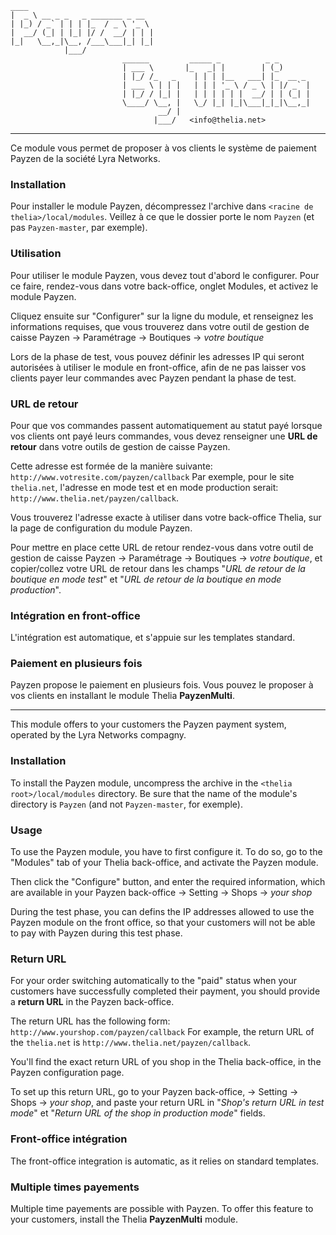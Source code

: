    ____                            
    |  _ \ __ _ _   _ _______ _ __  
    | |_) / _` | | | |_  / _ \ '_ \ 
    |  __/ (_| | |_| |/ /  __/ | | |
    |_|   \__,_|\__, /___\___|_| |_|
                |___/               
                             ______         _____ _          _ _
                             | ___ \       |_   _| |        | (_)
                             | |_/ /_   _    | | | |__   ___| |_  __ _
                             | ___ \ | | |   | | | '_ \ / _ \ | |/ _` |
                             | |_/ / |_| |   | | | | | |  __/ | | (_| |
                             \____/ \__, |   \_/ |_| |_|\___|_|_|\__,_|
                                     __/ |
                                    |___/   <info@thelia.net>



----------

Ce module vous permet de proposer à vos clients le système de paiement Payzen de la société Lyra Networks.

### Installation

Pour installer le module Payzen, décompressez l'archive dans `<racine de thelia>/local/modules`. Veillez à ce que le dossier porte le nom `Payzen` (et pas `Payzen-master`, par exemple).

### Utilisation

Pour utiliser le module Payzen, vous devez tout d'abord le configurer. Pour ce faire, rendez-vous dans votre back-office, onglet Modules, et activez le module Payzen.

Cliquez ensuite sur "Configurer" sur la ligne du module, et renseignez les informations requises, que vous trouverez dans votre outil de gestion de caisse Payzen -&gt; Paramétrage -&gt; Boutiques -&gt; *votre boutique*

Lors de la phase de test, vous pouvez définir les adresses IP qui seront autorisées à utiliser le module en front-office, afin de ne pas laisser vos clients payer leur commandes avec Payzen pendant la phase de test.

### URL de retour

Pour que vos commandes passent automatiquement au statut payé lorsque vos clients ont payé leurs commandes, vous devez renseigner une **URL de retour** dans votre outils de gestion de caisse Payzen.

Cette adresse est formée de la manière suivante: `http://www.votresite.com/payzen/callback`
Par exemple, pour le site `thelia.net`, l'adresse en mode test et en mode production serait: `http://www.thelia.net/payzen/callback`. 

Vous trouverez l'adresse exacte à utiliser dans votre back-office Thelia, sur la page de configuration du module Payzen.

Pour mettre en place cette URL de retour rendez-vous dans votre outil de gestion de caisse Payzen -&gt; Paramétrage -&gt; Boutiques -&gt; *votre boutique*, et copier/collez votre URL de retour dans les champs "*URL de retour de la boutique en mode test*" et "*URL de retour de la boutique en mode production*".

### Intégration en front-office

L'intégration est automatique, et s'appuie sur les templates standard.

### Paiement en plusieurs fois

Payzen propose le paiement en plusieurs fois. Vous pouvez le proposer à vos clients en installant le module Thelia **PayzenMulti**.

----------

This module offers to your customers the Payzen payment system, operated by the Lyra Networks compagny.

### Installation

To install the Payzen module, uncompress the archive in the `<thelia root>/local/modules` directory. Be sure that the name of the module's directory is `Payzen` (and not `Payzen-master`, for exemple).

### Usage

To use the Payzen module, you have to first configure it. To do so, go to the "Modules" tab of your Thelia back-office, and activate the Payzen module.

Then click the "Configure" button, and enter the required information, which are available in your Payzen back-office -&gt; Setting -&gt; Shops -&gt; *your shop*

During the test phase, you can defins the IP addresses allowed to use the Payzen module on the front office, so that your customers will not be able to pay with Payzen during this test phase. 

### Return URL

For your order switching automatically to the "paid" status when your customers have successfully completed their payment, you should provide a **return URL** in the Payzen back-office.

The return URL has the following form: `http://www.yourshop.com/payzen/callback`
For example, the return URL of the `thelia.net` is `http://www.thelia.net/payzen/callback`. 

You'll find the exact return URL of you shop in the Thelia back-office, in the Payzen configuration page.

To set up this return URL, go to your Payzen back-office, -&gt; Setting -&gt; Shops -&gt; *your shop*, and paste your return URL in "*Shop's return URL in test mode*" et "*Return URL of the shop in production mode*" fields.

### Front-office intégration

The front-office integration is automatic, as it relies on standard templates.

### Multiple times payements

Multiple time payements are possible with Payzen. To offer this feature to your customers, install the Thelia **PayzenMulti** module.
